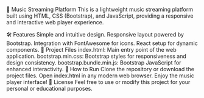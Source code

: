 🎵 Music Streaming Platform
This is a lightweight music streaming platform built using HTML, CSS (Bootstrap), and JavaScript, providing a responsive and interactive web player experience.

🛠️ Features
Simple and intuitive design.
Responsive layout powered by Bootstrap.
Integration with FontAwesome for icons.
React setup for dynamic components.
📂 Project Files
index.html: Main entry point of the web application.
bootstrap.min.css: Bootstrap styles for responsiveness and design consistency.
bootstrap.bundle.min.js: Bootstrap JavaScript for enhanced interactivity.
🔧 How to Run
Clone the repository or download the project files.
Open index.html in any modern web browser.
Enjoy the music player interface!
📜 License
Feel free to use or modify this project for your personal or educational purposes.
